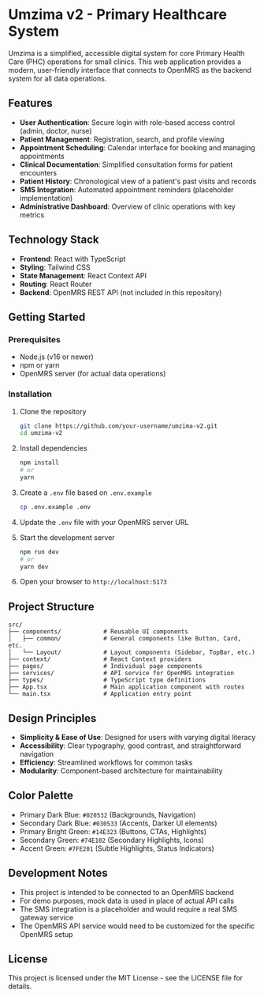 # Umzima v2 - Primary Healthcare System

Umzima is a simplified, accessible digital system for core Primary Health Care (PHC) operations for small clinics. This web application provides a modern, user-friendly interface that connects to OpenMRS as the backend system for all data operations.

## Features

- **User Authentication**: Secure login with role-based access control (admin, doctor, nurse)
- **Patient Management**: Registration, search, and profile viewing
- **Appointment Scheduling**: Calendar interface for booking and managing appointments
- **Clinical Documentation**: Simplified consultation forms for patient encounters
- **Patient History**: Chronological view of a patient's past visits and records
- **SMS Integration**: Automated appointment reminders (placeholder implementation)
- **Administrative Dashboard**: Overview of clinic operations with key metrics

## Technology Stack

- **Frontend**: React with TypeScript
- **Styling**: Tailwind CSS
- **State Management**: React Context API
- **Routing**: React Router
- **Backend**: OpenMRS REST API (not included in this repository)

## Getting Started

### Prerequisites

- Node.js (v16 or newer)
- npm or yarn
- OpenMRS server (for actual data operations)

### Installation

1. Clone the repository
   ```bash
   git clone https://github.com/your-username/umzima-v2.git
   cd umzima-v2
   ```

2. Install dependencies
   ```bash
   npm install
   # or
   yarn
   ```

3. Create a `.env` file based on `.env.example`
   ```bash
   cp .env.example .env
   ```

4. Update the `.env` file with your OpenMRS server URL

5. Start the development server
   ```bash
   npm run dev
   # or
   yarn dev
   ```

6. Open your browser to `http://localhost:5173`

## Project Structure

```
src/
├── components/            # Reusable UI components
│   ├── common/            # General components like Button, Card, etc.
│   └── Layout/            # Layout components (Sidebar, TopBar, etc.)
├── context/               # React Context providers
├── pages/                 # Individual page components
├── services/              # API service for OpenMRS integration
├── types/                 # TypeScript type definitions
├── App.tsx                # Main application component with routes
└── main.tsx               # Application entry point
```

## Design Principles

- **Simplicity & Ease of Use**: Designed for users with varying digital literacy
- **Accessibility**: Clear typography, good contrast, and straightforward navigation
- **Efficiency**: Streamlined workflows for common tasks
- **Modularity**: Component-based architecture for maintainability

## Color Palette

- Primary Dark Blue: `#020532` (Backgrounds, Navigation)
- Secondary Dark Blue: `#030533` (Accents, Darker UI elements)
- Primary Bright Green: `#14E323` (Buttons, CTAs, Highlights)
- Secondary Green: `#74E102` (Secondary Highlights, Icons)
- Accent Green: `#7FE201` (Subtle Highlights, Status Indicators)

## Development Notes

- This project is intended to be connected to an OpenMRS backend
- For demo purposes, mock data is used in place of actual API calls
- The SMS integration is a placeholder and would require a real SMS gateway service
- The OpenMRS API service would need to be customized for the specific OpenMRS setup

## License

This project is licensed under the MIT License - see the LICENSE file for details.